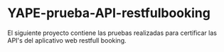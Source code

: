 # YAPE-prueba-API-restfulbooking
El siguiente proyecto contiene las pruebas realizadas para certificar las API's del aplicativo web restfull booking.
